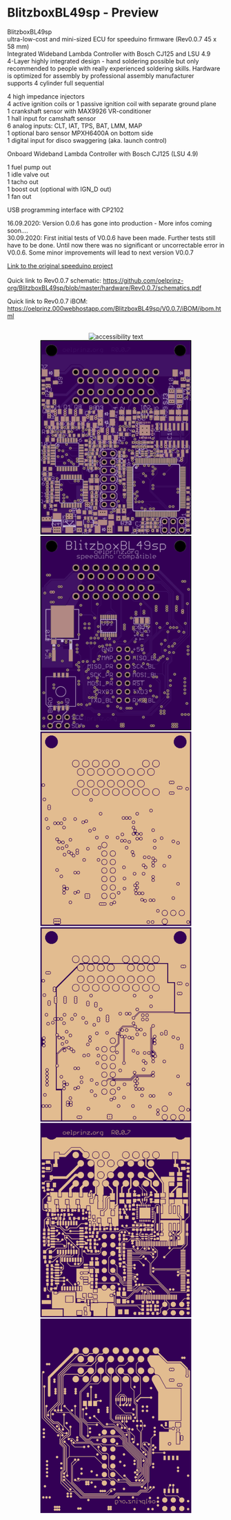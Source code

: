 # BlitzboxBL49sp - Preview<br/>
BlitzboxBL49sp<br/>
ultra-low-cost and mini-sized ECU for speeduino firmware (Rev0.0.7 45 x 58 mm)<br/>
Integrated Wideband Lambda Controller with Bosch CJ125 and LSU 4.9<br/>
4-Layer highly integrated design - hand soldering possible but only recommended to people with really experienced soldering skills.  Hardware is optimized for assembly by professional assembly manufacturer<br/>
supports 4 cylinder full sequential<br/>

4 high impedance injectors<br/>
4 active ignition coils or 1 passive ignition coil with separate ground plane<br/>
1 crankshaft sensor with MAX9926 VR-conditioner<br/>
1 hall input for camshaft sensor<br/>
6 analog inputs: CLT, IAT, TPS, BAT, LMM, MAP<br/>
1 optional baro sensor MPXH6400A on bottom side<br/>
1 digital input for disco swaggering (aka. launch control)<br/>

Onboard Wideband Lambda Controller with Bosch CJ125 (LSU 4.9)<br/>

1 fuel pump out<br/>
1 idle valve out<br/>
1 tacho out<br/>
1 boost out (optional with IGN_D out)<br/>
1 fan out<br/>

USB programming interface with CP2102<br/>

16.09.2020: Version 0.0.6 has gone into production - More infos coming soon....<br/>
30.09.2020: First initial tests of V0.0.6 have been made. Further tests still have to be done. Until now there was no significant or uncorrectable error in V0.0.6. Some minor improvements will lead to next version V0.0.7<br/>


[Link to the original speeduino project](https://www.speeduino.com "speeduino homepage")<br/>
<br/>
Quick link to Rev0.0.7 schematic: https://github.com/oelprinz-org/BlitzboxBL49sp/blob/master/hardware/Rev0.0.7/schematics.pdf <br/>

Quick link to Rev0.0.7 iBOM: https://oelprinz.000webhostapp.com/BlitzboxBL49sp/V0.0.7/iBOM/ibom.html <br/>

<p align="center">
  <br/>
  <img src="hardware/Rev0.0.7/production_snapshot.png" width="710" alt="accessibility text"><br/>
  <img src="hardware/Rev0.0.7/top.png" width="350" title="Top Side">
  <img src="hardware/Rev0.0.7/bottom.png" width="350" alt="accessibility text"><br/>
  <img src="hardware/Rev0.0.7/internal_plane1.png" width="350" title="Internal Plane 1">
  <img src="hardware/Rev0.0.7/internal_plane2.png" width="350" title="Internal Plane 2">
  <img src="hardware/Rev0.0.7/top_layer.png" width="350" title="Top Side">
  <img src="hardware/Rev0.0.7/bottom_layer.png" width="350" alt="accessibility text">
</p>
<br/>
<p align="center">
  <br/>
</p>
